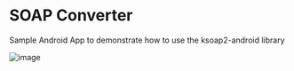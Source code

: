 # SOAP Converter
Sample Android App to demonstrate how to use the ksoap2-android library

![image](http://i.picresize.com/images/2017/05/25/0RUd2.png)
